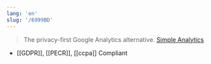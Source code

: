 ```yaml
---
lang: 'en'
slug: '/6999BD'
---
```


> The privacy-first Google Analytics alternative. [Simple Analytics](https://www.simpleanalytics.com/)

- [[GDPR]], [[PECR]], [[ccpa]] Compliant
